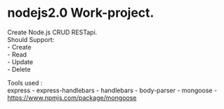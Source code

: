# nodejs2.0 Work-project.

Create Node.js CRUD RESTapi. \
  Should Support: \
    - Create \
    - Read \
    - Update \
    - Delete 

Tools used : \
 express - 
 express-handlebars -
 handlebars -
 body-parser -
 mongoose - https://www.npmjs.com/package/mongoose
